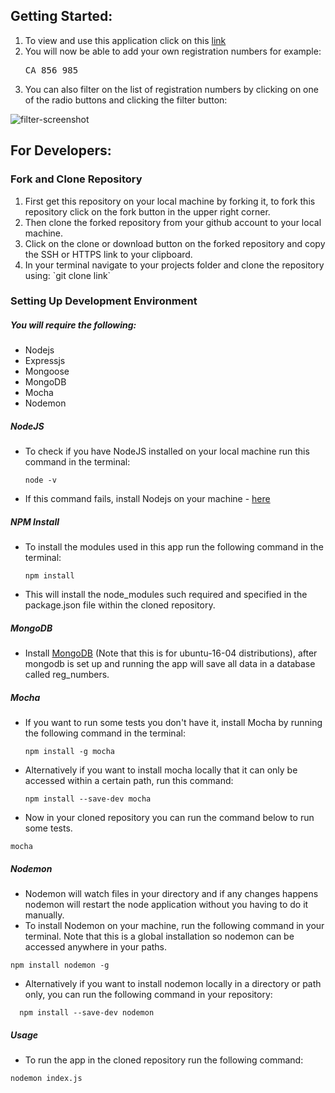 
## Getting Started:
<ol>
  <li>To view and use this application click on this <a href="http://registrations-numbers-webapp.herokuapp.com/">link</a></li>
  <li>You will now be able to add your own registration numbers for example: <span><pre>CA 856 985</pre></span></li>
  <li>You can also filter on the list of registration numbers by clicking on one of the radio buttons and clicking the filter button:</li>
</ol>

![filter-screenshot](https://user-images.githubusercontent.com/22448019/29660429-a025369e-88c1-11e7-8283-6027120a86e2.png)

##  For Developers:
### Fork and Clone Repository

<ol>
  <li>First get this repository on your local machine by forking it, to fork this repository click on the fork button in the upper right corner.</li>
  <li>Then clone the forked repository from your github account to your local machine.</li>
  <li>Click on the clone or download button on the forked repository and copy the SSH or HTTPS link to your clipboard.</li>
  <li>In your terminal navigate to your projects folder and clone the repository using: <span>
  `git clone link`
  </span></li>
</ol>

### Setting Up Development Environment

##### You will require the following:
- Nodejs
- Expressjs
- Mongoose
- MongoDB
- Mocha
- Nodemon

##### NodeJS
- To check if you have NodeJS installed on your local machine run this command in the terminal:
  ```
  node -v
  ```
- If this command fails, install Nodejs on your machine - <a href="">here</a>

##### NPM Install
- To install the modules used in this app run the following command in the terminal:
  ```
  npm install
  ```
- This will install the node_modules such required and specified in the package.json file within the cloned repository.
##### MongoDB

- Install <a href="https://www.digitalocean.com/community/tutorials/how-to-install-and-secure-mongodb-on-ubuntu-16-04"> MongoDB</a> (Note that this is for ubuntu-16-04    distributions), after mongodb is set up and running the app will save all data in a database called reg_numbers.

##### Mocha
- If you want to run some tests  you don't have it, install Mocha by running the following command in the terminal:
  ```
  npm install -g mocha
  ```
- Alternatively if you want to install mocha locally that it can only be accessed within a certain path, run this command:
  ```
  npm install --save-dev mocha
  ```

-  Now in your cloned repository you can run the command below to run some tests.
  ```
  mocha
  ```
##### Nodemon

- Nodemon will watch files in your directory and if any changes happens nodemon will restart the node application without you having to do it manually.
- To install Nodemon on your machine, run the following command in your terminal. Note that this is a global installation so nodemon can be accessed anywhere
in your paths.
```
npm install nodemon -g
```

- Alternatively if you want to install nodemon locally in a directory or path only, you can run the following command in your repository:
```
  npm install --save-dev nodemon
```
##### Usage
- To run the app in the cloned repository run the following command:
```
nodemon index.js
```
